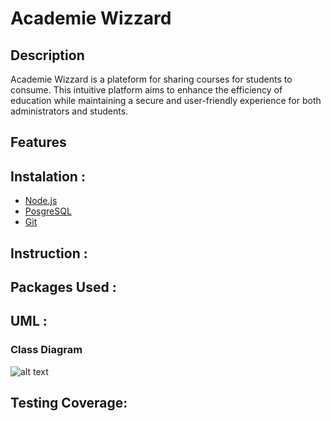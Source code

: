 # Academie Wizzard
## Description
Academie Wizzard is a plateform for sharing courses for students to consume. This intuitive platform aims to enhance the efficiency of education while maintaining a secure and user-friendly experience for both administrators and students.
## Features

## Instalation :
- [Node.js](https://nodejs.org/en/)
- [PosgreSQL](https://www.enterprisedb.com/downloads/postgres-postgresql-downloads)
- [Git](https://git-scm.com/downloads)
## Instruction : 

## Packages Used :

## UML : 
### Class Diagram
![alt text](https://cdn.discordapp.com/attachments/1017076736149704806/1189164131157295144/academi-ClassDiagram.png?ex=659d2a66&is=658ab566&hm=22ee45926ff367a60bb70edcd739c323489652ffb1bbc4a36bf31ac34a09b773&)
## Testing Coverage:
